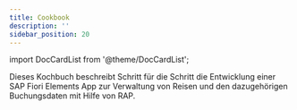 ```yaml
---
title: Cookbook
description: ''
sidebar_position: 20
---
```


import DocCardList from '@theme/DocCardList';

<DocCardList />

Dieses Kochbuch beschreibt Schritt für die Schritt die Entwicklung einer SAP Fiori Elements App zur Verwaltung von Reisen und den dazugehörigen Buchungsdaten mit Hilfe von RAP.
